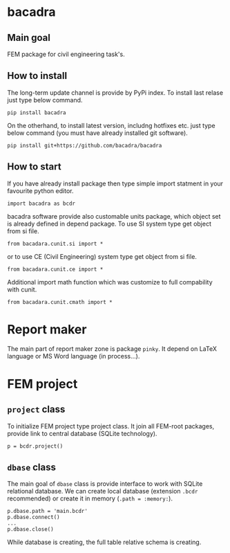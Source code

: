 # bacadra

## Main goal

FEM package for civil engineering task's.


## How to install

The long-term update channel is provide by PyPi index. To install last relase just type below command.
~~~
pip install bacadra
~~~

On the otherhand, to install latest version, includng hotfixes etc. just type below command (you must have already installed git software).
~~~
pip install git+https://github.com/bacadra/bacadra
~~~


## How to start

If you have already install package then type simple import statment in your favourite python editor.
~~~
import bacadra as bcdr
~~~

bacadra software provide also customable units package, which object set is already defined in depend package. To use SI system type get object from si file.

~~~
from bacadara.cunit.si import *
~~~

or to use CE (Civil Engineering) system type get object from si file.

~~~
from bacadara.cunit.ce import *
~~~

Additional import math function which was customize to full compability with cunit.

~~~
from bacadara.cunit.cmath import *
~~~


# Report maker

The main part of report maker zone is package `pinky`. It depend on LaTeX language or MS Word language (in process...).


# FEM project

## `project` class
To initialize FEM project type project class. It join all FEM-root packages, provide link to central database (SQLite technology).

~~~
p = bcdr.project()
~~~

## `dbase` class

The main goal of `dbase` class is provide interface to work with SQLite relational database. We can create local database (extension `.bcdr` recommended) or create it in memory (`.path = :memory:`).

~~~
p.dbase.path = 'main.bcdr'
p.dbase.connect()
...
p.dbase.close()
~~~

While database is creating, the full table relative schema is creating.
